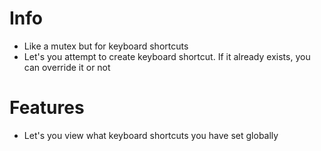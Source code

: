 # Info
- Like a mutex but for keyboard shortcuts
- Let's you attempt to create keyboard shortcut. If it already exists, you can override it or not

# Features
- Let's you view what keyboard shortcuts you have set globally

